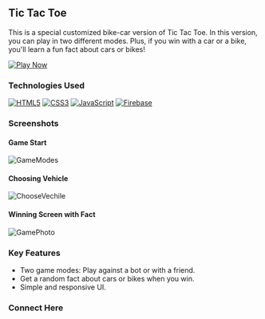 ## Tic Tac Toe
This is a special customized bike-car version of Tic Tac Toe. In this version, you can play in two different modes. Plus, if you win with a car or a bike, you'll learn a fun fact about cars or bikes!

[![Play Now](https://img.shields.io/badge/Play%20Now-green?style=for-the-badge&logo=googlechrome&logoColor=white)](https://carbiketictactoe.netlify.app/)

### Technologies Used
[![HTML5](https://img.shields.io/badge/html5%20-%23E34F26.svg?&style=for-the-badge&logo=html5&logoColor=white)](/)
[![CSS3](https://img.shields.io/badge/css3%20-%231572B6.svg?&style=for-the-badge&logo=css3&logoColor=white)](https://developer.mozilla.org/en-US/docs/Web/CSS)
[![JavaScript](https://img.shields.io/badge/javascript%20-%23323330.svg?&style=for-the-badge&logo=javascript&logoColor=%23F7DF1E)](https://developer.mozilla.org/en-US/docs/Web/JavaScript)
[![Firebase](https://img.shields.io/badge/firebase%20-%23039BE5.svg?&style=for-the-badge&logo=firebase)](https://firebase.google.com/)

### Screenshots

#### Game Start
![GameModes]([https://github.com/codingstella/personal-blog-website/assets/113582974/f7aee7f7-c73d-4d69-9129-6454475b4b63](https://github.com/Raghvendrasingh17/tic-tac-toe-car-Bike/blob/master/Screenshot%202025-02-19%20220918.png))

#### Choosing Vehicle
![ChooseVechile](https://github.com/codingstella/personal-blog-website/assets/113582974/193d3e9d-ff37-4a4d-b0f3-244a3d7175bc)

#### Winning Screen with Fact
![GamePhoto]([https://github.com/codingstella/personal-blog-website/assets/113582974/68e376ec-becd-467b-8eb5-d74bb4e7f9e7](https://github.com/Raghvendrasingh17/tic-tac-toe-car-Bike/blob/master/Screenshot%202025-02-19%20221003.png))


### Key Features
- Two game modes: Play against a bot or with a friend.
- Get a random fact about cars or bikes when you win.
- Simple and responsive UI.

### Connect Here
